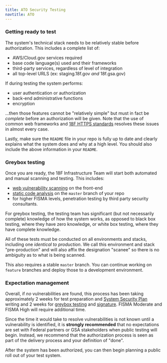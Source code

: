 ```yaml
---
title: ATO Security Testing 
navtitle: ATO 
---
```


### Getting ready to test

The system's technical stack needs to be relatively stable before authorization. This includes a complete list of:

* AWS/Cloud.gov services required
* base code language(s) used and their frameworks
* third-party services, regardless of level of integration
* all top-level URLS (ex: staging.18f.gov _and_ 18f.gsa.gov)

If during testing the system performs:

* user authentication or authorization
* back-end administrative functions
* encryption

...then those features cannot be "relatively simple" but must in fact be *complete* before an authorization will be given. Note that the use of common web frameworks and [18F HTTPS standards](https://github.com/18F/https) resolves these issues in almost every case.

Lastly, make sure the `README` file in your repo is fully up to date and clearly explains what the system does and why at a high level. You should also include the above information in your `README`.

### Greybox testing

Once you are ready, the 18F Infrastructure Team will start both automated and manual scanning and testing. This includes:

* [web vulnerability scanning](../../security/dynamic-scanning/) on the front-end
* [static code analysis](../../security/static-analysis/) on the `master` branch of your repo
* for higher FISMA levels, penetration testing by third party security consultants. 

For greybox testing, the testing team has significant (but not necessarily complete) knowledge of how the system works, as opposed to black box testing, where they have zero knowledge, or white box testing, where they have complete knowledge.

All of these tests must be conducted on all environments and stacks, including one _identical to production_. We call this environment and stack "pre-production" and will also affix the designation "scanee" so there is no ambiguity as to what is being scanned.

This also requires a stable `master` branch. You can continue working on `feature` branches and deploy those to a development environment.

### Expectation management

Overall, if *no* vulnerabilities are found, this process has been taking approximately 2 weeks for test preparation and [System Security Plan](../../ato/ssp/) writing and 2 weeks for [greybox testing](#greybox-testing) and [signature](../../ato/#signing-an-authorization). FISMA Moderate and FISMA High will require additional time.

Since the time it would take to resolve vulnerabilities is not known until a vulnerability is identified, it is **strongly recommended** that no expectations are set with Federal partners or GSA stakeholders when public testing will begin. Instead, we recommend that the authorization process is seen as part of the delivery process and your definition of "done".

After the system has been authorized, you can then begin planning a public roll out of your test system.
